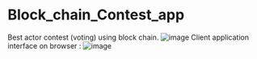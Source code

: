 # Block_chain_Contest_app
Best actor contest (voting) using block chain.
![image](https://github.com/KeerthanaBirelli/Block_chain_Contest_app/assets/119867283/dbcd8025-c19b-4a95-8a4c-99b41670a446)
Client application interface on browser :
![image](https://github.com/KeerthanaBirelli/Block_chain_Contest_app/assets/119867283/8a1fe6ee-e2f4-4000-a2c7-d321102d8747)


